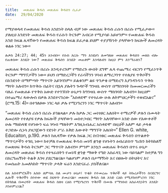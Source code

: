 ```yaml
---
title:  መጽሐፍ ቅዱስ መጽሐፍ ቅዱስን ሲፈታ
date:  29/04/2020
---
```


የማያወላዳ የመጽሐፍ ቅዱስ አንድነት ስላለ ብቻ ነው መጽሐፍ ቅዱስ ራሱን በራሱ የሚፈታው። ያለዚህ አንድነት መጽሐፍ ቅዱስ የራሱን ትርጉም አብርቶ የሚያሳይ አይሆንም። የመጽሐፍ ቅዱስ አንድ ክፍል ሌላኛውን የመጽሐፍ ቅዱስ ክፍል ይፈታል ይህም ተያያዥነት ያላቸውን ክፍሎች ለመረዳት ቁልፉ ነገር ነው።

`ሉቃስ 24:27; 44; 45ን አንብቡ። የሱስ እርሱ ማን እንደሆነ ለመግለጽ መጽሐፍ ቅዱስን መለስ ብሎ የጠቀሰው እንዴት ነው? መጽሐፍ ቅዱስን እንዴት መጠቀም እንዳለብን ከዚህ ምን እንማራለን?`

መጽሐፍ ቅዱስ ራሱን በራሱ እንዲተረጉም የማድረጉ ውበት ደግሞ ሌላ ተጨማሪ ብርሃን የሚፈነጥቅ ትርጉም ማግኘታችን ነው። ይህን በማድረጋችን የራሳችንን ሃሳብ ለማረጋገጥ የተለያዩ ጥቅሶችን በአንድነት በማምጣት ማጥናት አይገባንም። ይልቁንም ልዩ ጥንቃቄ በማድረግ እያንዳንዱን ጥቅስ ማየት አለብን። ከጥቅሱ በፊትና በኋላ ያሉትን ጉዳዮች ግንዛቤ ውስጥ በማስገባት ከመመርመራችን ባለፈ የመጽሐፉ የጥቅስ አውድ የተገኘበት ሁኔታን ከግንዛቤ ውስጥ ማስገባት አለብን። ከዚህም በተጨማሪ ጳውሎስ በቃሉ እንደተናገረው “አስቀድሞ የተፃፈው ሁሉ ለትምህርታችን ተጽፎአልና” (ሮሜ.15: 4)። በተገለፀው ነገር ላይ ቃሉ የሚነግረንን ነገር ማጥናት አለብን።

“መጽሐፍ ቅዱስ ራሱን በራሱ ይገልጻል። ቃሉ ከቃሉ ጋር መነፃፀር አለበት። ተማሪዎች ቃሉን በሙላት ለመረዳት የተለያዩ የቃሉ ክፍሎች ያላቸውን መስተጋብር ማየት አለባቸው። አንድ ሰው የእውቀቶች ሁሉ ማዕከላዊ የሆነውን ፍሬ ሃሳብ ማለትም እግዚአብሔር አስቀድሞ በዚህች አለም ላይ ታላቁ ተጋድሎ ሲነሳ ያዘጋጀውን የድነት ሥራ እቅድ እውቀት ማግኘት አለበት።” Ellen G. white, Educaiton, p.190. ቃሉን ከሌላኛው የቃሉ ክፍል ጋር ስናነፃፅር መጽሐፍ ቅዱስን በጥልቀት ማጥናታችን ተገቢ ነው። ከተቻለ የመጽሐፍ ቅዱስ መነሻ ቋንቋ የሆኑትን ዕብራይስጥ ግሪክን ከትክክለኛ የመጽሀፍ ቅዱስ ትርጉም ጋር ማጥናት አለብን። ምንም እንኳን መጽሐፍ ቅዱስን በጥሩ ሁኔታ ለመረዳት መጽሐፍ ቅዱስ የተፃፈበትን የመነሻ ቋንቋ ማወቅ የግድ      አስፈላጊ ነው ባይባልም ከተቻለ ግን በእርግጠኝነት ትልቅ እገዛ ያደርግልናል። ካልሆነም ቃሉን በታማኝነት እና በፀሎት በትህትና እና የመሰጠት አመለካከት ማጥናት ታላቅ ፍሬን እንድናፈራ ያስችለናል።

`ስለ አስተምሮአችን አስቡ ለምሳሌ ስለ ሙታን ሁኔታ፤ ጥቂት የተመረጡ ጥቅሶች ላይ ትኩረታችንን ስናደርግና ሌሎች ጥቅሶችን ስንተው ወደ ስህተት ይመራናል። መጽሀፍ ቅዱስ ስለ አንድ ርዕስ የሚያስተምረንን ነገር በትክክል በመረዳት መጽሐፍ ቅዱስ ስለዛ ርዕስ የሚነግረንን ጥቅሶች በሙሉ የማንበብ አስፈላጊነትን እንዴት ያስተምረናል?`
